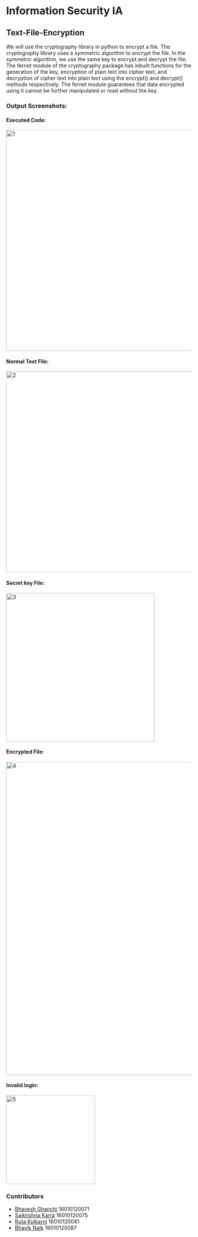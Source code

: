 # Information Security IA
## Text-File-Encryption

We will use the cryptography library in python to encrypt a file. The cryptography library uses a symmetric algorithm to encrypt the file. In the symmetric algorithm, we use the same key to encrypt and decrypt the file. The fernet module of the cryptography package has inbuilt functions for the generation of the key, encryption of plain text into cipher text, and decryption of cipher text into plain text using the encrypt() and decrypt() methods respectively. The fernet module guarantees that data encrypted using it cannot be further manipulated or read without the key. 

### Output Screenshots:

#### Executed Code:
<img width="600" alt="1" src="https://user-images.githubusercontent.com/72610095/219694140-6042f870-2613-47fa-bb00-3b0b0fbc67df.png">

#### Normal Text File:
<img width="546" alt="2" src="https://user-images.githubusercontent.com/72610095/219694146-250618a2-213e-4543-ae6d-542a3b09a25d.png">

#### Secret key File:
<img width="403" alt="3" src="https://user-images.githubusercontent.com/72610095/219694150-c9057dd6-6f0e-4bdd-870a-21499e90c763.png">

#### Encrypted File:
<img width="850" alt="4" src="https://user-images.githubusercontent.com/72610095/219694154-88e494cd-45ae-496d-82d2-933d30444661.png">

#### Invalid login:
<img width="241" alt="5" src="https://user-images.githubusercontent.com/72610095/219694158-d55d5916-cd17-485a-b85d-1f4e61a5ba26.png">

### Contributors
- [Bhavesh Ghanchi](https://github.com/bhaveshGhanchi) 16010120071 
- [Saikrishna Karra](https://github.com/Simplifier779) 16010120075
- [Ruta Kulkarni](https://github.com/ruta1402) 16010120081
- [Bhavik Naik](https://github.com/BhavikNaik) 16010120087 




